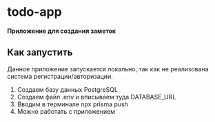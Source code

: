 # todo-app

**Приложение для создания заметок**

## Как запустить

Данное приложение запускается локально, так как не реализована система регистрации/авторизации.

1. Создаем базу данных PostgreSQL
2. Создаем файл .env и вписываем туда DATABASE_URL
3. Вводим в терминале npx prisma push
4. Можно работать с приложением 
